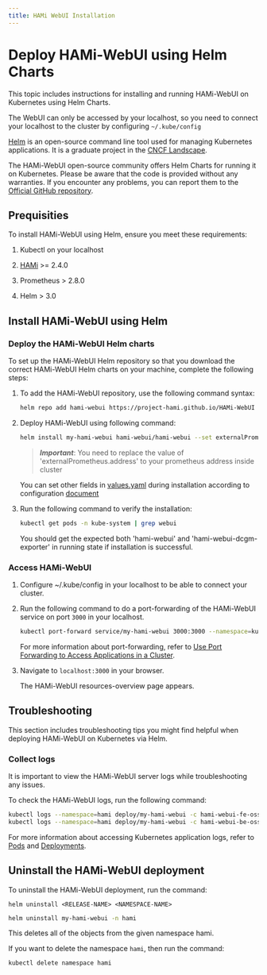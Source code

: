```yaml
---
title: HAMi WebUI Installation
---
```


# Deploy HAMi-WebUI using Helm Charts

This topic includes instructions for installing and running HAMi-WebUI on Kubernetes using Helm Charts.

The WebUI can only be accessed by your localhost, so you need to connect your localhost to the cluster by configuring `~/.kube/config` 

[Helm](https://helm.sh/) is an open-source command line tool used for managing Kubernetes applications. It is a graduate project in the [CNCF Landscape](https://www.cncf.io/projects/helm/).

The HAMi-WebUI open-source community offers Helm Charts for running it on Kubernetes. Please be aware that the code is provided without any warranties. If you encounter any problems, you can report them to the [Official GitHub repository](https://github.com/Project-HAMi/HAMi-WebUI/tree/main/charts/hami-webui).

## Prequisities

To install HAMi-WebUI using Helm, ensure you meet these requirements:

1. Kubectl on your localhost

2. [HAMi](https://github.com/Project-HAMi/HAMi?tab=readme-ov-file#quick-start) >= 2.4.0

3. Prometheus > 2.8.0

4. Helm > 3.0

## Install HAMi-WebUI using Helm

### Deploy the HAMi-WebUI Helm charts

To set up the HAMi-WebUI Helm repository so that you download the correct HAMi-WebUI Helm charts on your machine, complete the following steps:

1. To add the HAMi-WebUI repository, use the following command syntax:

   ```bash
   helm repo add hami-webui https://project-hami.github.io/HAMi-WebUI
   ```

2. Deploy HAMi-WebUI using following command:

   ```bash
   helm install my-hami-webui hami-webui/hami-webui --set externalPrometheus.enabled=true --set externalPrometheus.address="http://prometheus-kube-prometheus-prometheus.monitoring.svc.cluster.local:9090" -n kube-system
   ```

   > _**Important**_: You need to replace the value of 'externalPrometheus.address' to your prometheus address inside cluster

   You can set other fields in [values.yaml](https://github.com/Project-HAMi/HAMi-WebUI/blob/main/charts/hami-webui/values.yaml) during installation according to configuration [document](https://github.com/Project-HAMi/HAMi-WebUI/blob/main/charts/hami-webui/README.md#values)

3. Run the following command to verify the installation:

   ```bash
   kubectl get pods -n kube-system | grep webui
   ```

   You should get the expected both 'hami-webui' and 'hami-webui-dcgm-exporter' in running state if installation is successful.

### Access HAMi-WebUI

1. Configure ~/.kube/config in your localhost to be able to connect your cluster.


2. Run the following command to do a port-forwarding of the HAMi-WebUI service on port `3000` in your localhost.

   ```bash
   kubectl port-forward service/my-hami-webui 3000:3000 --namespace=kube-system
   ```

   For more information about port-forwarding, refer to [Use Port Forwarding to Access Applications in a Cluster](https://kubernetes.io/docs/tasks/access-application-cluster/port-forward-access-application-cluster/).

3. Navigate to `localhost:3000` in your browser.

   The HAMi-WebUI resources-overview page appears.

## Troubleshooting

This section includes troubleshooting tips you might find helpful when deploying HAMi-WebUI on Kubernetes via Helm.

### Collect logs

It is important to view the HAMi-WebUI server logs while troubleshooting any issues.

To check the HAMi-WebUI logs, run the following command:

```bash
kubectl logs --namespace=hami deploy/my-hami-webui -c hami-webui-fe-oss
kubectl logs --namespace=hami deploy/my-hami-webui -c hami-webui-be-oss
```

For more information about accessing Kubernetes application logs, refer to [Pods](https://kubernetes.io/docs/reference/kubectl/cheatsheet/#interacting-with-running-pods) and [Deployments](https://kubernetes.io/docs/reference/kubectl/cheatsheet/#interacting-with-deployments-and-services).


## Uninstall the HAMi-WebUI deployment

To uninstall the HAMi-WebUI deployment, run the command:

`helm uninstall <RELEASE-NAME> <NAMESPACE-NAME>`

```bash
helm uninstall my-hami-webui -n hami
```

This deletes all of the objects from the given namespace hami.

If you want to delete the namespace `hami`, then run the command:

```bash
kubectl delete namespace hami
```